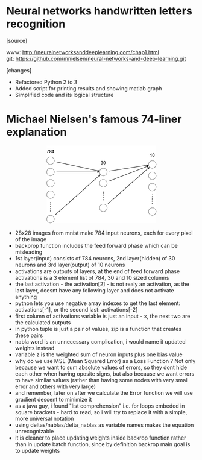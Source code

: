 # Neural networks handwritten letters recognition

[source]  

www: http://neuralnetworksanddeeplearning.com/chap1.html  
git: https://github.com/mnielsen/neural-networks-and-deep-learning.git

[changes]
- Refactored Python 2 to 3
- Added script for printing results and showing matlab graph
- Simplified code and its logical structure  

<h1>Michael Nielsen's famous 74-liner explanation</h1>
<p align="center">
  <img src="https://github.com/jerzyoleksa/simple-neural-networks-in-python/blob/master/images/nn2.png">
</p>

- 28x28 images from mnist make 784 input neurons, each for every pixel of the image
- backprop function includes the feed forward phase which can be misleading
- 1st layer(input) consists of 784 neurons, 2nd layer(hidden) of 30 neurons and 3rd layer(output) of 10 neurons
- activations are outputs of layers, at the end of feed forward phase activations is a 3 element list of 784, 30 and 10 sized columns
- the last activation - the activation[2] - is not realy an activation, as the last layer, doesnt have any following layer and does not activate anything
- python lets you use negative array indexes to get the last element: activations[-1], or the second last: activations[-2]
- first column of activations variable is just an input - x, the next two are the calculated outputs
- in python tuple is just a pair of values, zip is a function that creates these pairs
- nabla word is an unnecessary complication, i would name it updated weights instead
- variable z is the weighted sum of neuron inputs plus one bias value
- why do we use MSE (Mean Squared Error) as a Loss Function ? Not only because we want to sum absolute values of errors, so they dont hide each other when having oposite signs, but also because we want errors to have similar values (rather than having some nodes with very small error and others with very large)
- and remember, later on after we calculate the Error function we will use gradient descent to minimize it
- as a java guy, i found "list comprehension" i.e. for loops embeded in square brackets - hard to read, so i will try to replace it with a simple, more universal notation
- using deltas/nablas/delta_nablas as variable names makes the equation unrecognizable
- it is cleaner to place updating weights inside backrop function rather than in update batch function, since by definition backrop main goal is to update weights
